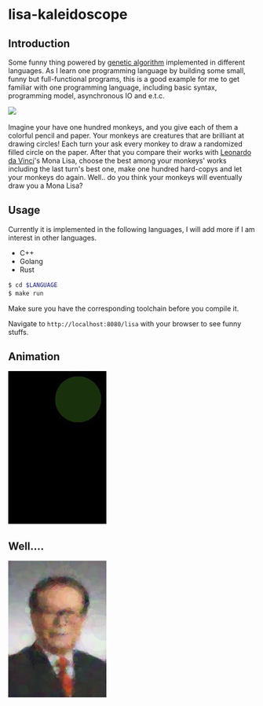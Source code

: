 # lisa-kaleidoscope

## Introduction

Some funny thing powered by [genetic algorithm](https://en.wikipedia.org/wiki/Genetic_algorithm)
implemented in different languages. As I learn one programming language by building some small,
funny but full-functional programs, this is a good example for me to get familiar with one
programming language, including basic syntax, programming model, asynchronous IO and e.t.c.

![](https://upload.wikimedia.org/wikipedia/commons/f/f1/Monkey-typing.jpg)

Imagine your have one hundred monkeys, and you give each of them a colorful pencil and paper. Your
monkeys are creatures that are brilliant at drawing circles! Each turn your ask every monkey to
draw a randomized filled circle on the paper. After that you compare their works with
[Leonardo da Vinci](https://en.wikipedia.org/wiki/Leonardo_da_Vinci)'s Mona Lisa, choose the best
among your monkeys' works including the last turn's best one, make one hundred hard-copys and let
your monkeys do again. Well.. do you think your monkeys will eventually draw you a Mona Lisa?

## Usage

Currently it is implemented in the following languages, I will add more if I am interest in other
languages.

* C++
* Golang
* Rust

```bash
$ cd $LANGUAGE
$ make run
```

Make sure you have the corresponding toolchain before you compile it.

Navigate to `http://localhost:8080/lisa` with your browser to see funny stuffs.

## Animation

![](https://raw.githubusercontent.com/foreverbell/lisa-kaleidoscope/master/pics/animation.gif)

## Well....

![](https://raw.githubusercontent.com/foreverbell/lisa-kaleidoscope/master/pics/him.jpg)
